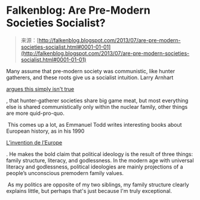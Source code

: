 <!--yml
category: 未分类
date: 2024-05-12 20:04:02
-->

# Falkenblog: Are Pre-Modern Societies Socialist?

> 来源：[http://falkenblog.blogspot.com/2013/07/are-pre-modern-societies-socialist.html#0001-01-01](http://falkenblog.blogspot.com/2013/07/are-pre-modern-societies-socialist.html#0001-01-01)

Many assume that pre-modern society was communistic, like hunter gatherers, and these roots give us a socialist intuition. Larry Arnhart

[argues this simply isn't true](http://darwinianconservatism.blogspot.com/2013/07/the-mps-in-galapagos-evolutionary.html)

, that hunter-gatherer societies share big game meat, but most everything else is shared communistically only within the nuclear family, other things are more quid-pro-quo.

 This comes up a lot, as Emmanuel Todd writes interesting books about European history, as in his 1990

[L’invention de l’Europe](http://fr.wikipedia.org/wiki/L'Invention_de_l'Europe)

. He makes the bold claim that political ideology is the result of three things: family structure, literacy, and godlessness. In the modern age with universal literacy and godlessness, political ideologies are mainly projections of a people’s unconscious premodern family values.

 As my politics are opposite of my two siblings, my family structure clearly explains little, but perhaps that's just because I'm truly exceptional.